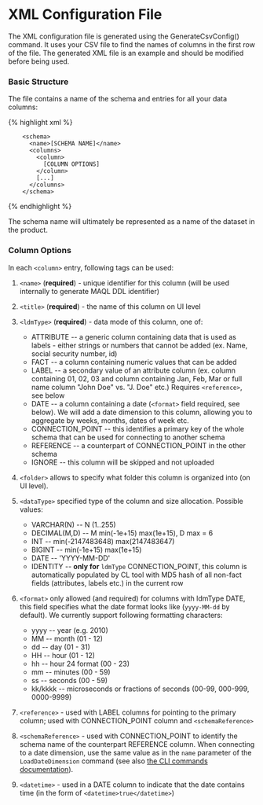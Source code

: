 # XML Configuration File

The XML configuration file is generated using the GenerateCsvConfig() command. It uses your CSV file to find the names of columns in the first row of the file. The generated XML file is an example and should be modified before being used.

### Basic Structure
The file contains a name of the schema and entries for all your data columns:

{% highlight xml %}

        <schema>
          <name>[SCHEMA NAME]</name>
          <columns>
            <column>
              [COLUMN OPTIONS]
            </column>
            [...]
          </columns>
        </schema>

{% endhighlight %}

The schema name will ultimately be represented as a name of the dataset in the product.

### Column Options
In each `<column>` entry, following tags can be used:

1. `<name>` (**required**) - unique identifier for this column (will be used internally to generate MAQL DDL identifier)
2. `<title>` (**required**) - the name of this column on UI level
3. `<ldmType>` (**required**) - data mode of this column, one of:

    * ATTRIBUTE -- a generic column containing data that is used as labels - either strings or numbers that cannot be added (ex. Name, social security number, id)
    * FACT -- a column containing numeric values that can be added 
    * LABEL -- a secondary value of an attribute column (ex. column containing 01, 02, 03 and column containing Jan, Feb, Mar or full name column "John Doe" vs. "J. Doe" etc.) Requires `<reference>`, see below
    * DATE -- a column containing a date (`<format>` field required, see below). We will add a date dimension to this column, allowing you to aggregate by weeks, months, dates of week etc.
    * CONNECTION_POINT -- this identifies a primary key of the whole schema that can be used for connecting to another schema
    * REFERENCE -- a counterpart of CONNECTION_POINT in the other schema
    * IGNORE -- this column will be skipped and not uploaded

4. `<folder>` allows to specify what folder this column is organized into (on UI level). 
5. `<dataType>` specified type of the column and size allocation. Possible values:

    * VARCHAR(N) -- N (1..255)
    * DECIMAL(M,D) -- M min(-1e+15) max(1e+15), D max = 6
    * INT -- min(-2147483648) max(2147483647)
    * BIGINT -- min(-1e+15) max(1e+15)
    * DATE -- 'YYYY-MM-DD'
    * IDENTITY -- **only for** `ldmType` CONNECTION_POINT, this column is automatically populated by CL tool with MD5 hash of all non-fact fields (attributes, labels etc.) in the current row

6. `<format>` only allowed (and required) for columns with ldmType DATE, this field specifies what the date format looks like (`yyyy-MM-dd` by default). We currently support following formatting characters:
    * yyyy -- year (e.g. 2010)
    * MM -- month (01 - 12)
    * dd -- day (01 - 31)
    * HH -- hour (01 - 12)
    * hh -- hour 24 format (00 - 23)
    * mm -- minutes (00 - 59)
    * ss -- seconds (00 - 59)
    * kk/kkkk -- microseconds or fractions of seconds (00-99, 000-999, 0000-9999)
7. `<reference>` - used with LABEL columns for pointing to the primary column; used with CONNECTION_POINT column and `<schemaReference>`
8. `<schemaReference>` - used with CONNECTION_POINT to identify the schema name of the counterpart REFERENCE column. When connecting to a date dimension, use the same value as in the `name` parameter of the `LoadDateDimension` command (see also [the CLI commands documentation](http://developer.gooddata.com/gooddata-cl/cli-commands.html#time_dimension_connector_commands)).
9. `<datetime>` - used in a DATE column to indicate that the date contains time (in the form of `<datetime>true</datetime>`)
